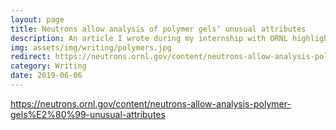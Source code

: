 ```yaml
---
layout: page
title: Neutrons allow analysis of polymer gels’ unusual attributes
description: An article I wrote during my internship with ORNL highlighting the use of neutron scattering in investigating improving polymer gels.
img: assets/img/writing/polymers.jpg
redirect: https://neutrons.ornl.gov/content/neutrons-allow-analysis-polymer-gels%E2%80%99-unusual-attributes
category: Writing
date: 2019-06-06
---
```


https://neutrons.ornl.gov/content/neutrons-allow-analysis-polymer-gels%E2%80%99-unusual-attributes
